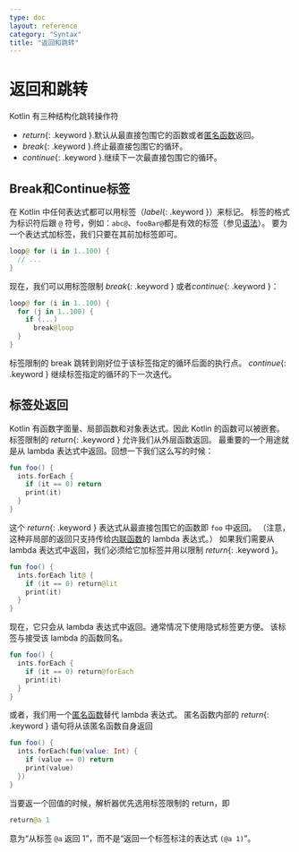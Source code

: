 ```yaml
---
type: doc
layout: reference
category: "Syntax"
title: "返回和跳转"
---
```


# 返回和跳转

Kotlin 有三种结构化跳转操作符

* *return*{: .keyword }.默认从最直接包围它的函数或者[匿名函数](lambdas.html#匿名函数)返回。
* *break*{: .keyword }.终止最直接包围它的循环。
* *continue*{: .keyword }.继续下一次最直接包围它的循环。

## Break和Continue标签

在 Kotlin 中任何表达式都可以用标签（*label*{: .keyword }）来标记。
标签的格式为标识符后跟 `@` 符号，例如：`abc@`、`fooBar@`都是有效的标签（参见[语法](grammar.html#label)）。
要为一个表达式加标签，我们只要在其前加标签即可。

``` kotlin
loop@ for (i in 1..100) {
  // ...
}
```

现在，我们可以用标签限制 *break*{: .keyword } 或者*continue*{: .keyword }：

``` kotlin
loop@ for (i in 1..100) {
  for (j in 1..100) {
    if (...)
      break@loop
  }
}
```

标签限制的 break 跳转到刚好位于该标签指定的循环后面的执行点。
*continue*{: .keyword } 继续标签指定的循环的下一次迭代。


## 标签处返回

Kotlin 有函数字面量、局部函数和对象表达式。因此 Kotlin 的函数可以被嵌套。
标签限制的 *return*{: .keyword } 允许我们从外层函数返回。
最重要的一个用途就是从 lambda 表达式中返回。回想一下我们这么写的时候：

``` kotlin
fun foo() {
  ints.forEach {
    if (it == 0) return
    print(it)
  }
}
```

这个 *return*{: .keyword } 表达式从最直接包围它的函数即 `foo` 中返回。
（注意，这种非局部的返回只支持传给[内联函数](inline-functions.html)的 lambda 表达式。）
如果我们需要从 lambda 表达式中返回，我们必须给它加标签并用以限制 *return*{: .keyword }。

``` kotlin
fun foo() {
  ints.forEach lit@ {
    if (it == 0) return@lit
    print(it)
  }
}
```

现在，它只会从 lambda 表达式中返回。通常情况下使用隐式标签更方便。
该标签与接受该 lambda 的函数同名。

``` kotlin
fun foo() {
  ints.forEach {
    if (it == 0) return@forEach
    print(it)
  }
}
```

或者，我们用一个[匿名函数](lambdas.html#匿名函数)替代 lambda 表达式。
匿名函数内部的 *return*{: .keyword } 语句将从该匿名函数自身返回

``` kotlin
fun foo() {
  ints.forEach(fun(value: Int) {
    if (value == 0) return
    print(value)
  })
}
```

当要返一个回值的时候，解析器优先选用标签限制的 return，即

``` kotlin
return@a 1
```

意为“从标签 `@a` 返回 1”，而不是“返回一个标签标注的表达式 `(@a 1)`”。




